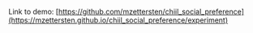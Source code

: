 Link to demo: [https://github.com/mzettersten/chiil_social_preference](https://mzettersten.github.io/chiil_social_preference/experiment)
